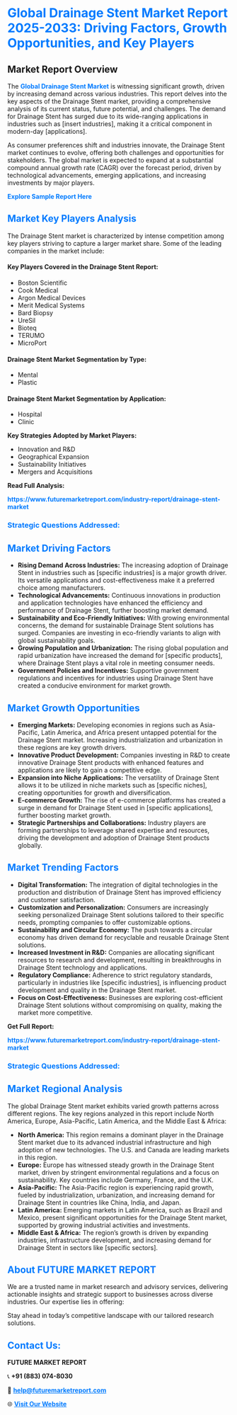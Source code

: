 <h1 style="color: #007BFF;">Global Drainage Stent Market Report 2025-2033: Driving Factors, Growth Opportunities, and Key Players</h1>

<section id="overview">
<h2>Market Report Overview</h2>
<p>The <a href="https://www.futuremarketreport.com/industry-report/drainage-stent-market" style="color: #007BFF; text-decoration: none;"><strong>Global Drainage Stent Market</strong></a> is witnessing significant growth, driven by increasing demand across various industries. This report delves into the key aspects of the Drainage Stent market, providing a comprehensive analysis of its current status, future potential, and challenges. The demand for Drainage Stent has surged due to its wide-ranging applications in industries such as [insert industries], making it a critical component in modern-day [applications].</p>
<p>As consumer preferences shift and industries innovate, the Drainage Stent market continues to evolve, offering both challenges and opportunities for stakeholders. The global market is expected to expand at a substantial compound annual growth rate (CAGR) over the forecast period, driven by technological advancements, emerging applications, and increasing investments by major players.</p>
</section>

<section id="overview">
<p><a href="https://www.futuremarketreport.com/request-sample/reportId=55613" style="color: #007BFF; text-decoration: none;"><strong>Explore Sample Report Here</strong></a></p>
</section>

<section id="key-players">
<h2 style="color: #007BFF;">Market Key Players Analysis</h2>
<p>The Drainage Stent market is characterized by intense competition among key players striving to capture a larger market share. Some of the leading companies in the market include:</p>
<h4>Key Players Covered in the Drainage Stent Report:</h4>
<ul><li>Boston Scientific</li><li>Cook Medical</li><li>Argon Medical Devices</li><li>Merit Medical Systems</li><li>Bard Biopsy</li><li>UreSil</li><li>Bioteq</li><li>TERUMO</li><li>MicroPort</li></ul>
<h4>Drainage Stent Market Segmentation by Type:</h4>
<ul><li>Mental</li><li>Plastic</li></ul>

<h4>Drainage Stent Market Segmentation by Application:</h4>
<ul><li>Hospital</li><li>Clinic</li></ul>
<p><strong>Key Strategies Adopted by Market Players:</strong></p>
<ul>
<li>Innovation and R&D</li>
<li>Geographical Expansion</li>
<li>Sustainability Initiatives</li>
<li>Mergers and Acquisitions</li>
</ul>
</section>

<section>
<p><strong>Read Full Analysis: </strong></p><a href="https://www.futuremarketreport.com/industry-report/drainage-stent-market" style="color: #007BFF; text-decoration: none;"><strong>https://www.futuremarketreport.com/industry-report/drainage-stent-market</strong></a>
<h3 style="color: #007BFF;">Strategic Questions Addressed:</h3>
</section>

<section id="driving-factors">
<h2 style="color: #007BFF;">Market Driving Factors</h2>
<ul>
<li><strong>Rising Demand Across Industries:</strong> The increasing adoption of Drainage Stent in industries such as [specific industries] is a major growth driver. Its versatile applications and cost-effectiveness make it a preferred choice among manufacturers.</li>
<li><strong>Technological Advancements:</strong> Continuous innovations in production and application technologies have enhanced the efficiency and performance of Drainage Stent, further boosting market demand.</li>
<li><strong>Sustainability and Eco-Friendly Initiatives:</strong> With growing environmental concerns, the demand for sustainable Drainage Stent solutions has surged. Companies are investing in eco-friendly variants to align with global sustainability goals.</li>
<li><strong>Growing Population and Urbanization:</strong> The rising global population and rapid urbanization have increased the demand for [specific products], where Drainage Stent plays a vital role in meeting consumer needs.</li>
<li><strong>Government Policies and Incentives:</strong> Supportive government regulations and incentives for industries using Drainage Stent have created a conducive environment for market growth.</li>
</ul>
</section>

<section id="growth-opportunities">
<h2 style="color: #007BFF;">Market Growth Opportunities</h2>
<ul>
<li><strong>Emerging Markets:</strong> Developing economies in regions such as Asia-Pacific, Latin America, and Africa present untapped potential for the Drainage Stent market. Increasing industrialization and urbanization in these regions are key growth drivers.</li>
<li><strong>Innovative Product Development:</strong> Companies investing in R&D to create innovative Drainage Stent products with enhanced features and applications are likely to gain a competitive edge.</li>
<li><strong>Expansion into Niche Applications:</strong> The versatility of Drainage Stent allows it to be utilized in niche markets such as [specific niches], creating opportunities for growth and diversification.</li>
<li><strong>E-commerce Growth:</strong> The rise of e-commerce platforms has created a surge in demand for Drainage Stent used in [specific applications], further boosting market growth.</li>
<li><strong>Strategic Partnerships and Collaborations:</strong> Industry players are forming partnerships to leverage shared expertise and resources, driving the development and adoption of Drainage Stent products globally.</li>
</ul>
</section>

<section id="trending-factors">
<h2 style="color: #007BFF;">Market Trending Factors</h2>
<ul>
<li><strong>Digital Transformation:</strong> The integration of digital technologies in the production and distribution of Drainage Stent has improved efficiency and customer satisfaction.</li>
<li><strong>Customization and Personalization:</strong> Consumers are increasingly seeking personalized Drainage Stent solutions tailored to their specific needs, prompting companies to offer customizable options.</li>
<li><strong>Sustainability and Circular Economy:</strong> The push towards a circular economy has driven demand for recyclable and reusable Drainage Stent solutions.</li>
<li><strong>Increased Investment in R&D:</strong> Companies are allocating significant resources to research and development, resulting in breakthroughs in Drainage Stent technology and applications.</li>
<li><strong>Regulatory Compliance:</strong> Adherence to strict regulatory standards, particularly in industries like [specific industries], is influencing product development and quality in the Drainage Stent market.</li>
<li><strong>Focus on Cost-Effectiveness:</strong> Businesses are exploring cost-efficient Drainage Stent solutions without compromising on quality, making the market more competitive.</li>
</ul>
</section>

<section>
<p><strong>Get Full Report: </strong></p><a href="https://www.futuremarketreport.com/industry-report/drainage-stent-market" style="color: #007BFF; text-decoration: none;"><strong>https://www.futuremarketreport.com/industry-report/drainage-stent-market</strong></a>
<h3 style="color: #007BFF;">Strategic Questions Addressed:</h3>
</section>


<section id="regional-analysis">
<h2 style="color: #007BFF;">Market Regional Analysis</h2>
<p>The global Drainage Stent market exhibits varied growth patterns across different regions. The key regions analyzed in this report include North America, Europe, Asia-Pacific, Latin America, and the Middle East & Africa:</p>
<ul>
<li><strong>North America:</strong> This region remains a dominant player in the Drainage Stent market due to its advanced industrial infrastructure and high adoption of new technologies. The U.S. and Canada are leading markets in this region.</li>
<li><strong>Europe:</strong> Europe has witnessed steady growth in the Drainage Stent market, driven by stringent environmental regulations and a focus on sustainability. Key countries include Germany, France, and the U.K.</li>
<li><strong>Asia-Pacific:</strong> The Asia-Pacific region is experiencing rapid growth, fueled by industrialization, urbanization, and increasing demand for Drainage Stent in countries like China, India, and Japan.</li>
<li><strong>Latin America:</strong> Emerging markets in Latin America, such as Brazil and Mexico, present significant opportunities for the Drainage Stent market, supported by growing industrial activities and investments.</li>
<li><strong>Middle East & Africa:</strong> The region’s growth is driven by expanding industries, infrastructure development, and increasing demand for Drainage Stent in sectors like [specific sectors].</li>
</ul>
</section>

<footer>
<h2 style="color: #007BFF;">About FUTURE MARKET REPORT</h2>
<p>We are a trusted name in market research and advisory services, delivering actionable insights and strategic support to businesses across diverse industries. Our expertise lies in offering:</p>

<p>Stay ahead in today’s competitive landscape with our tailored research solutions.</p>

<h2 style="color: #007BFF;">Contact Us:</h2>
<p><strong>FUTURE MARKET REPORT</strong></p>
<p>📞 <strong>+91 (883) 074-8030</strong></p>
<p>📧 <strong><a href="mailto:help@futuremarketreport.com" style="color: #007BFF;">help@futuremarketreport.com</a></strong></p>
<p>🌐 <strong><a href="https://www.futuremarketreport.com/" style="color: #007BFF;">Visit Our Website</a></strong></p>
</footer>
